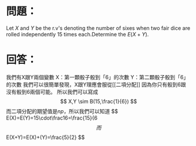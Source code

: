 # 問題：
Let $X$ and $Y$ be the r.v's denoting the number of sixes when two fair dice are rolled independently 15 times each.Determine the $E(X+Y)$.
# 回答：
我們有X跟Y兩個變數
X：第一顆骰子骰到「6」的次數
Y：第二顆骰子骰到「6」的次數
我們可以很簡單發現，X跟Y理應會服從[[二項分配]]
因為你只有骰到6跟沒有骰到6兩個可能。
所以我們可以寫成
$$
X,Y \sim B(15,\frac{1}{6})
$$
而二項分配的期望值是$np$，所以我們可以知道
$$
E(X)=E(Y)=15\cdot\frac16=\frac{15}{6
$$
而
$$
E(X+Y)=E(X)+(Y)=\frac{5}{2}
$$